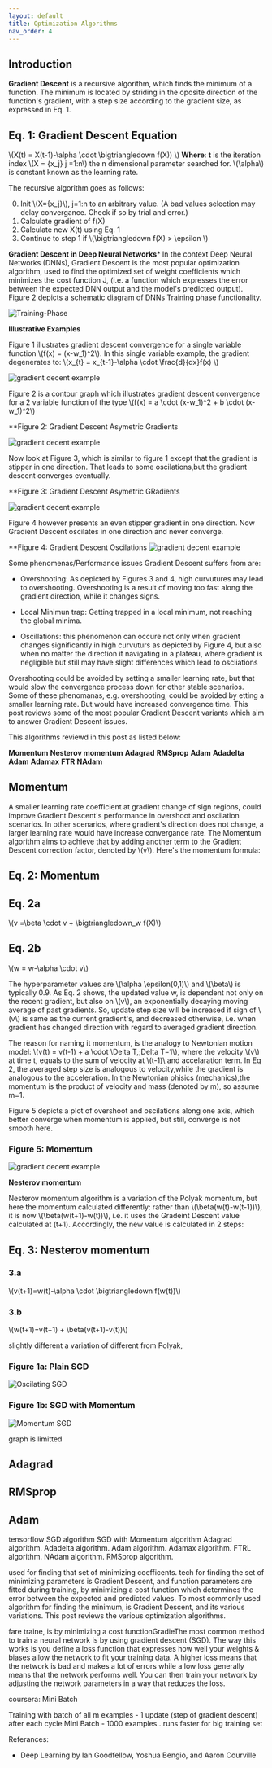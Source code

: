 ```yaml
---
layout: default
title: Optimization Algorithms
nav_order: 4
---
```


## Introduction


**Gradient Descent** is a recursive algorithm, which finds the minimum of a function. The minimum is located by striding in the oposite direction of the function's gradient, with a step size according to the gradient size, as expressed in Eq. 1.

## Eq. 1: Gradient Descent Equation

\\(X(t) = X(t-1)-\alpha \cdot \bigtriangledown f(X)) \\)
**Where**:
**t** is the iteration index
\\(X = {x_j} j =1:n\\) the n dimensional parameter searched for.
\\(\alpha\\) is constant known as the learning rate.

The recursive algorithm goes as follows:

0. Init \\(X={x_j}\\), j=1:n to an arbitrary value. (A bad values selection may delay convergance. Check if so by trial and error.)
1. Calculate gradient of f(X)
2. Calculate new X(t) using Eq. 1
3. Continue to step 1 if \\(\bigtriangledown f(X) > \epsilon \\)


**Gradient Descent in Deep Neural Networks*** 
In the context Deep Neural Networks (DNNs), Gradient Descent is the most popular optimization algorithm, used to find the optimized set of weight coefficients which minimizes the cost function J, (i.e. a function which expresses the error between the expected DNN output and the model's predicted output). Figure 2 depicts a schematic diagram of DNNs Training phase functionality. 

![Training-Phase](../assets/images/gd_optimizations/Training-Phase.png)


**Illustrative Examples**

Figure 1 illustrates gradient descent convergence for a single variable function \\(f(x) = (x-w_1)^2\\). In this single variable example, the gradient degenerates to:
\\(x_{t} = x_{t-1}-\alpha \cdot \frac{d}{dx}f(x) \\)

![gradient decent example](../assets/images/gd_optimizations/sgd_1d_intro.gif)

Figure 2 is a contour graph which illustrates gradient descent convergence for a 2 variable function of the type \\(f(x) = a \cdot (x-w_1)^2 + b \cdot (x-w_1)^2\\)

**Figure 2: Gradient Descent Asymetric Gradients

![gradient decent example](../assets/images/gd_optimizations/2d.gif)


Now look at Figure 3, which is similar to figure 1 except that the gradient is stipper in one direction. That leads to some oscilations,but the gradient descent converges eventually.

**Figure 3: Gradient Descent Asymetric GRadients

![gradient decent example](../assets/images/gd_optimizations/2d_contour_sgd_asymetric.gif)


Figure 4 however presents an even stipper gradient in one direction. Now Gradient Descent oscilates in one direction and never converge. 

**Figure 4: Gradient Descent Oscilations
![gradient decent example](../assets/images/gd_optimizations/2d_contour_sgd_oscilations.gif)


Some phenomenas/Performance issues Gradient Descent suffers from are:
- Overshooting: As depicted by Figures 3 and 4, high curvutures may lead to overshooting. Overshooting is a result of moving too fast along the gradient direction, while it changes signs. 

- Local Minimun trap: Getting trapped in a local minimum, not reaching the global minima.

- Oscillations: this phenomenon can occure not only when gradient changes significantly in high curvuturs as depicted by Figure 4, but also when no matter the direction it  navigating in a plateau, where gradient is negligible but still may have slight differences which lead to oscliations

Overshooting could be avoided by setting a smaller learning rate, but that would slow the convergence process down for other stable scenarios.
Some of these phenomanas, e.g. overshooting, could be avoided by etting a smaller learning rate. But would have increased convergence time.
This post reviews some of the most popular Gradient Descent variants which aim to answer Gradient Descent issues.

This algorithms reviewd in this post as listed below:

**Momentum**
**Nesterov momentum**
**Adagrad**
**RMSprop**
**Adam**
**Adadelta**
**Adam**
**Adamax**
**FTR**
**NAdam**


## Momentum

A smaller learning rate coefficient at gradient change of sign regions, could improve Gradient Descent's performance in overshoot and oscilation scenarios. In other scenarios, where gradient's direction does not change, a larger learning rate would have increase convergance rate. The Momentum algorithm aims to achieve that by adding another term to the Gradient Descent correction factor, denoted by \\(v\\). Here's the momentum formula:

## Eq. 2: Momentum

## Eq. 2a
\\(v =\beta \cdot v + \bigtriangledown_w f(X)\\)
## Eq. 2b
\\(w = w-\alpha \cdot v\\)

The hyperparameter values are \\(\alpha \epsilon(0,1)\\) and \\(\beta\\) is typically 0.9.
As Eq. 2 shows, the updated value w, is dependent not only on the recent gradient, but also on \\(v\\), an exponentially decaying moving average of past gradients.
So, update step size will be increased if sign of \\(v\\) is same as the current gradient's, and decreased otherwise, i.e. when gradient has changed direction with regard to averaged gradient direction.

The reason for naming it momentum, is the analogy to Newtonian motion model: \\(v(t) = v(t-1) + a \cdot \Delta T,\;Delta T=1\\), where the velocity \\(v\\) at time t, equals to the sum of velocity at \\(t-1)\\ and accelaration term. In Eq 2, the averaged step size is analogous to velocity,while the gradient is analogous to the acceleration. In the Newtonian phisics (mechanics),the momentum is the product of velocity and mass (denoted by m), so assume m=1.

Figure 5 depicts a plot of overshoot and oscilations along one axis, which better converge when momentum is applied, but still, converge is not smooth here.


### Figure 5: Momentum
![gradient decent example](../assets/images/gd_optimizations/2d_contour_sgd_oscilations.gif)



**Nesterov momentum**

Nesterov momentum algorithm is a variation of the Polyak momentum, but here the momentum calculated differently: rather than \\(\beta(w(t)-w(t-1))\\), it is now \\(\beta(w(t+1)-w(t))\\), i.e. it uses the Gradeint Descent value calculated at (t+1). Accordingly, the new value is calculated in 2 steps:

## Eq. 3: Nesterov momentum
### 3.a
\\(v(t+1)=w(t)-\alpha \cdot \bigtriangledown f(w(t))\\)
### 3.b
\\(w(t+1)=v(t+1) + \beta(v(t+1)-v(t))\\)



slightly different a variation of different from Polyak, 


### Figure 1a: Plain SGD

![Oscilating SGD](../assets/images/gd_optimizations/sgd-oscilations.gif)



### Figure 1b: SGD with Momentum

![Momentum SGD](../assets/images/gd_optimizations/sgd-momentum.gif)





graph is limitted 


## Adagrad
## RMSprop
## Adam
tensorflow
SGD algorithm
SGD with Momentum algorithm
Adagrad algorithm.
Adadelta algorithm.
Adam algorithm.
Adamax algorithm.
FTRL algorithm.
NAdam algorithm.
RMSprop algorithm.









used for finding that set of minimizing coefficents. tech for finding the set of minimizing parameters is Gradient Descent, and function parameters are fitted during training, by minimizing a cost function which determines the error between the expected and predicted values. To most commonly used algorithm for finding the  minimum, is Gradient Descent, and its various variations. This post reviews the various optimization algorithms.







fare traine, is by minimizing a cost functionGradieThe most common method to train a neural network is by using gradient descent (SGD). The way this works is you define a loss function 
that expresses how well your weights & biases allow the network to fit your training data. A higher loss means that the network is bad and makes a lot of errors while a low loss generally means that the network performs well. You can then train your network by adjusting the network parameters in a way that reduces the loss.



coursera:
Mini Batch


Training with batch of all m examples - 1 update (step of gradient descent) after each cycle
Mini Batch - 1000 examples...runs faster for big training set


Referances:
- Deep Learning by Ian Goodfellow, Yoshua Bengio, and Aaron Courville 
